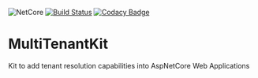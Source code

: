 ![NetCore](https://img.shields.io/badge/net%20core-2.2-sucess)
[![Build Status](https://dev.azure.com/DementCore/DementCore/_apis/build/status/dementcore.MultiTenantKit?branchName=master)](https://dev.azure.com/DementCore/DementCore/_build/latest?definitionId=2&branchName=master)
[![Codacy Badge](https://api.codacy.com/project/badge/Grade/d9b16436ea5b428abb57059a10859ee2)](https://www.codacy.com/app/dementcore/DementCore.MultiTenantKit)

# MultiTenantKit
Kit to add tenant resolution capabilities into AspNetCore Web Applications
